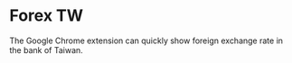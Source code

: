 # Forex TW
The Google Chrome extension can quickly show foreign exchange rate in the bank of Taiwan.
